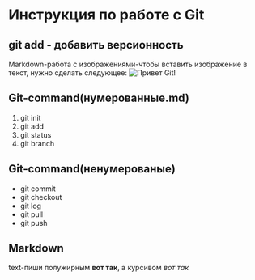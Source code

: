 # Инструкция по работе с Git
## git add - добавить версионность

Markdown-работа с изображениями-чтобы вставить изображение в текст, нужно сделать следующее: ![Привет Git!](slide-5.jpg)

## Git-command(нумерованные.md)
1. git init
2. git add
3. git status
4. git branch

## Git-command(ненумерованые)
- git commit
- git checkout
- git log
- git pull
- git push

## Markdown
 text-пиши полужирным  **вот так**, а курсивом *вот так*

